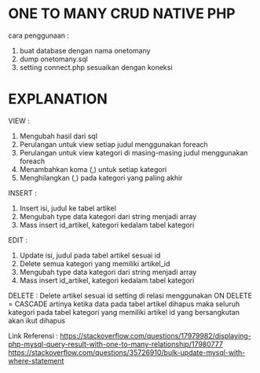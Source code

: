 # ONE TO MANY CRUD NATIVE PHP

cara penggunaan :
1. buat database dengan nama onetomany
2. dump onetomany.sql
3. setting connect.php sesuaikan dengan koneksi 

# EXPLANATION

VIEW :
1. Mengubah hasil dari sql
2. Perulangan untuk view setiap judul menggunakan foreach
3. Perulangan untuk view kategori di masing-masing judul menggunakan foreach
4. Menambahkan koma (,) untuk setiap kategori
5. Menghilangkan (,) pada kategori yang paling akhir

INSERT :
1. Insert isi, judul ke tabel artikel
2. Mengubah type data kategori dari string menjadi array
3. Mass insert id_artikel, kategori kedalam tabel kategori

EDIT :
1. Update isi, judul pada tabel artikel sesuai id
2. Delete semua kategori yang memiliki artikel_id
3. Mengubah type data kategori dari string menjadi array
4. Mass insert id_artikel, kategori kedalam tabel kategori

DELETE :
Delete artikel sesuai id 
setting di relasi menggunakan ON DELETE = CASCADE artinya ketika data pada tabel artikel dihapus maka seluruh kategori pada tabel kategori yang memiliki artikel id yang bersangkutan akan ikut dihapus

Link Referensi :
https://stackoverflow.com/questions/17979982/displaying-php-mysql-query-result-with-one-to-many-relationship/17980777
https://stackoverflow.com/questions/35726910/bulk-update-mysql-with-where-statement
